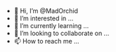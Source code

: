 - 👋 Hi, I’m @MadOrchid
- 👀 I’m interested in ...
- 🌱 I’m currently learning ...
- 💞️ I’m looking to collaborate on ...
- 📫 How to reach me ...

<!---
MadOrchid/MadOrchid is a ✨ special ✨ repository because its `README.md` (this file) appears on your GitHub profile.
You can click the Preview link to take a look at your changes.
--->
